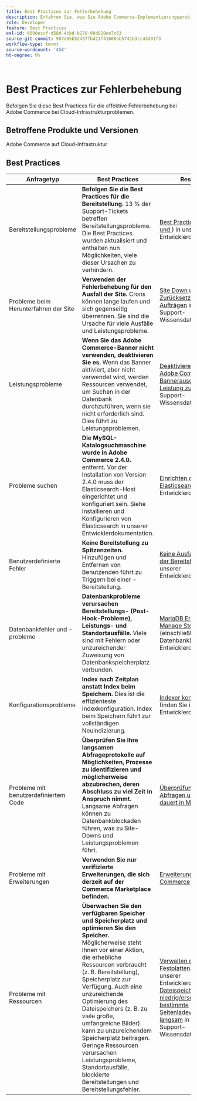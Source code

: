 ```yaml
---
title: Best Practices zur Fehlerbehebung
description: Erfahren Sie, wie Sie Adobe Commerce-Implementierungsprobleme beheben.
role: Developer
feature: Best Practices
exl-id: 6690eccf-d58d-4cbd-b278-90d020ee7c63
source-git-commit: 987d65b52437fbd21f41600bb5741b3cc43d01f3
workflow-type: tm+mt
source-wordcount: '458'
ht-degree: 0%

---
```


# Best Practices zur Fehlerbehebung

Befolgen Sie diese Best Practices für die effektive Fehlerbehebung bei Adobe Commerce bei Cloud-Infrastrukturproblemen.

## Betroffene Produkte und Versionen

Adobe Commerce auf Cloud-Infrastruktur

## Best Practices

| Anfragetyp | Best Practices | Ressource |
|----------------------------|----------------------------------------------------------------------------------------------------------------------------------------------------------------------------------------------------------------------------------------------------------------------------------------------------------------------------------------------------------------------------------------------------|-------------------------------------------------------------------------------------------------------------------------------------------------------------------------------------------------------------------------------------------------------------------------------------------------------------------------------------------------------------------------------------------------------|
| Bereitstellungsprobleme | **Befolgen Sie die Best Practices für die Bereitstellung.** 13 % der Support-Tickets betreffen Bereitstellungsprobleme. Die Best Practices wurden aktualisiert und enthalten nun Möglichkeiten, viele dieser Ursachen zu verhindern. | [Best Practices für Builds und ](https://experienceleague.adobe.com/en/docs/commerce-cloud-service/user-guide/develop/deploy/best-practices#best-practices)) in unserer Entwicklerdokumentation. |
| Probleme beim Herunterfahren der Site | **Verwenden der Fehlerbehebung für den Ausfall der Site.** Crons können lange laufen und sich gegenseitig überrennen. Sie sind die Ursache für viele Ausfälle und Leistungsprobleme. | [Site Down ](https://experienceleague.adobe.com/docs/commerce-knowledge-base/kb/troubleshooting/site-down-or-unresponsive/magento-site-down-troubleshooter.html?lang=en) und [Zurücksetzen von Cron-Aufträgen](https://experienceleague.adobe.com/docs/commerce-knowledge-base/kb/troubleshooting/miscellaneous/cron-job-is-stuck-in-running-status.html?lang=en) in unserer Support-Wissensdatenbank. |
| Leistungsprobleme | **Wenn Sie das Adobe Commerce-Banner nicht verwenden, deaktivieren Sie es.** Wenn das Banner aktiviert, aber nicht verwendet wird, werden Ressourcen verwendet, um Suchen in der Datenbank durchzuführen, wenn sie nicht erforderlich sind. Dies führt zu Leistungsproblemen. | [Deaktivieren Sie die Adobe Commerce-Bannerausgabe, um die Leistung zu ](https://experienceleague.adobe.com/docs/commerce-knowledge-base/kb/troubleshooting/miscellaneous/disable-magento-banner-output-to-improve-site-performance.html). in unserer Support-Wissensdatenbank. |
| Probleme suchen | **Die MySQL-Katalogsuchmaschine wurde in Adobe Commerce 2.4.0.** entfernt. Vor der Installation von Version 2.4.0 muss der Elasticsearch-Host eingerichtet und konfiguriert sein. Siehe Installieren und Konfigurieren von Elasticsearch in unserer Entwicklerdokumentation. | [Einrichten des Elasticsearch-](https://experienceleague.adobe.com/en/docs/commerce-cloud-service/user-guide/configure/service/elasticsearch) in unserer Entwicklerdokumentation. |
| Benutzerdefinierte Fehler | **Keine Bereitstellung zu Spitzenzeiten.** Hinzufügen und Entfernen von Benutzenden führt zu Triggern bei einer -Bereitstellung. | [Keine Ausfallzeiten bei der Bereitstellung](https://experienceleague.adobe.com/en/docs/commerce-cloud-service/user-guide/develop/deploy/reduce-downtime) in unserer Entwicklerdokumentation. |
| Datenbankfehler und -probleme | **Datenbankprobleme verursachen Bereitstellungs- (Post-Hook-Probleme), Leistungs- und Standortausfälle.** Viele sind mit Fehlern oder unzureichender Zuweisung von Datenbankspeicherplatz verbunden. | [MariaDB Error Codes](https://mariadb.com/kb/en/library/mariadb-error-codes/#mariadb-specific-error-codes); [Manage Storage Space](https://experienceleague.adobe.com/en/docs/commerce-cloud-service/user-guide/develop/storage/manage-disk-space) (einschließlich Datenbank) in unserer Entwicklerdokumentation. |
| Konfigurationsprobleme | **Index nach Zeitplan anstatt Index beim Speichern.** Dies ist die effizienteste Indexkonfiguration. Index beim Speichern führt zur vollständigen Neuindizierung. | [Indexer konfigurieren](../../../configuration/cli/manage-indexers.md#configure-indexers) finden Sie in unserer Entwicklerdokumentation. |
| Probleme mit benutzerdefiniertem Code | **Überprüfen Sie Ihre langsamen Abfrageprotokolle auf Möglichkeiten, Prozesse zu identifizieren und möglicherweise abzubrechen, deren Abschluss zu viel Zeit in Anspruch nimmt.** Langsame Abfragen können zu Datenbankblockaden führen, was zu Site-Downs und Leistungsproblemen führt. | [Überprüfung langsamer Abfragen und Prozesse dauert in MySQL zu lange](https://experienceleague.adobe.com/docs/commerce-knowledge-base/kb/troubleshooting/database/checking-slow-queries-and-processes-mysql.html) |
| Probleme mit Erweiterungen | **Verwenden Sie nur verifizierte Erweiterungen, die sich derzeit auf der Commerce Marketplace befinden.** | [Erweiterungen für Adobe Commerce](https://marketplace.magento.com/extensions.html) |
| Probleme mit Ressourcen | **Überwachen Sie den verfügbaren Speicher und Speicherplatz und optimieren Sie den Speicher.** Möglicherweise steht Ihnen vor einer Aktion, die erhebliche Ressourcen verbraucht (z. B. Bereitstellung), Speicherplatz zur Verfügung. Auch eine unzureichende Optimierung des Dateispeichers (z. B. zu viele große, umfangreiche Bilder) kann zu unzureichendem Speicherplatz beitragen. Geringe Ressourcen verursachen Leistungsprobleme, Standortausfälle, blockierte Bereitstellungen und Bereitstellungsfehler. | [Verwalten des Festplattenspeichers](https://experienceleague.adobe.com/en/docs/commerce-cloud-service/user-guide/develop/storage/manage-disk-space) in unserer Entwicklerdokumentation; [Dateispeicher ist niedrig/erschöpft, bestimmte Seitenladevorgänge sind langsam](https://experienceleague.adobe.com/docs/commerce-knowledge-base/kb/troubleshooting/miscellaneous/file-storage-low-specific-page-loads-are-slow.html?lang=en) in unserer Support-Wissensdatenbank. |
